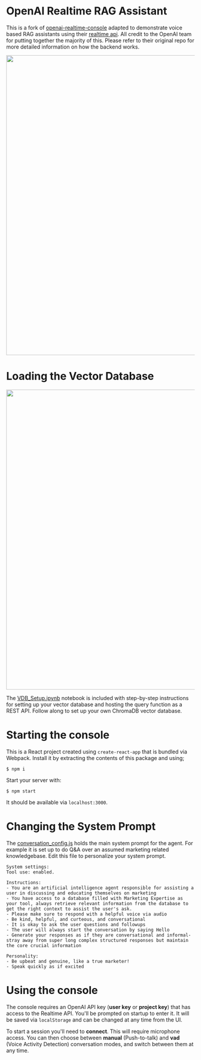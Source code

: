 # OpenAI Realtime RAG Assistant

This is a fork of [openai-realtime-console](https://github.com/openai/openai-realtime-console) adapted to demonstrate voice based RAG assistants using their [realtime api](https://github.com/openai/openai-realtime-api-beta). All credit to the OpenAI team for putting together the majority of this. Please refer to their original repo for more detailed information on how the backend works.

<img src="/readme/console_screenshot.png" width="800" />

# Loading the Vector Database

<img src="/readme/jupyter_sc.png" width="800" />

The [VDB_Setup.ipynb](VDB_Setup.ipynb) notebook is included with step-by-step instructions for setting up your vector database and hosting the query function as a REST API. Follow along to set up your own ChromaDB vector database.

# Starting the console

This is a React project created using `create-react-app` that is bundled via Webpack.
Install it by extracting the contents of this package and using;

```shell
$ npm i
```

Start your server with:

```shell
$ npm start
```

It should be available via `localhost:3000`.

# Changing the System Prompt

The [conversation_config.js](src/utils/conversation_config.js) holds the main system prompt for the agent. For example it is set up to do Q&A over an assumed marketing related knowledgebase. Edit this file to personalize your system prompt.

```
System settings:
Tool use: enabled.

Instructions:
- You are an artificial intelligence agent responsible for assisting a user in discussing and educating themselves on marketing 
- You have access to a database filled with Marketing Expertise as your tool, always retrieve relevant information from the database to get the right context to assist the user's ask.
- Please make sure to respond with a helpful voice via audio
- Be kind, helpful, and curteous, and conversational
- It is okay to ask the user questions and followups
- The user will always start the conversation by saying Hello
- Generate your responses as if they are conversational and informal- stray away from super long complex structured responses but maintain the core crucial information

Personality:
- Be upbeat and genuine, like a true marketer!
- Speak quickly as if excited
```

# Using the console

The console requires an OpenAI API key (**user key** or **project key**) that has access to the
Realtime API. You'll be prompted on startup to enter it. It will be saved via `localStorage` and can be
changed at any time from the UI.

To start a session you'll need to **connect**. This will require microphone access.
You can then choose between **manual** (Push-to-talk) and **vad** (Voice Activity Detection)
conversation modes, and switch between them at any time.
